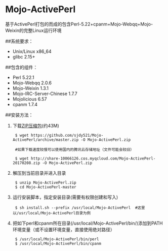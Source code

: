 # Mojo-ActivePerl
基于ActivePerl打包的而成的包含Perl-5.22+cpanm+Mojo-Webqq+Mojo-Weixin的完整Linux运行环境

##系统要求：
* Unix/Linux x86_64
* glibc 2.15+

##包含的组件：
* Perl 5.22.1
* Mojo-Webqq 2.0.6
* Mojo-Weixin 1.3.1
* Mojo-IRC-Server-Chinese 1.7.7
* Mojolicious 6.57
* cpanm 1.7.4

##安装方法：

1. 下载[ZIP压缩包](https://github.com/sjdy521/Mojo-ActivePerl/archive/master.zip)(约43M)

        $ wget https://github.com/sjdy521/Mojo-ActivePerl/archive/master.zip -O Mojo-ActivePerl.zip
        
        #如果下载速度较慢可以使用国内的腾讯云存储地址（文件可能会较旧）
        
        $ wget http://share-10066126.cos.myqcloud.com/Mojo-ActivePerl-20170208.zip -O Mojo-ActivePerl.zip

2. 解压到当前目录并进入目录
    
        $ unzip Mojo-ActivePerl.zip
        $ cd Mojo-ActivePerl-master

3. 运行安装脚本，指定安装目录(需要有权限创建和写入)

        $ sh install.sh --prefix /usr/local/Mojo-ActivePerl  #这里以/usr/local/Mojo-ActivePerl目录为例

4. 把如下perl和cpanm所在目录(/usr/local/Mojo-ActivePerl/bin/)添加到PATH环境变量（或不设置环境变量，直接使用绝对路径）

        $ /usr/local/Mojo-ActivePerl/bin/perl
        $ /usr/local/Mojo-ActivePerl/bin/cpanm

